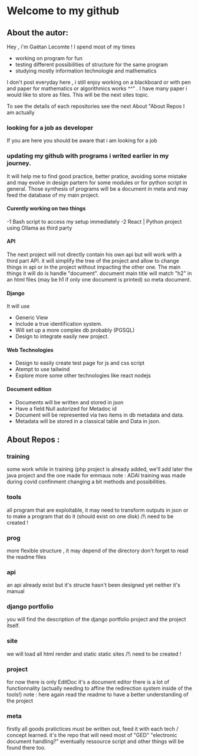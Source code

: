# Welcome to my github
## About the autor:
  Hey , i'm Gaëtan Lecomte ! I spend most of my times
  + working on program for fun
  + testing different possibilities of structure for the same program
  + studying mostly information technologie and mathematics
    
  I don't post everyday here , i still enjoy working on a blackboard or with pen and paper for mathematics or algorithmics works ^^" .
  I have many paper i would like to store as files. This will be the next sites topic.
  
  To see the details of each repositories see the next About "About Repos
  I am actually 
  
  ### looking for a job as developer

  If you are here you should be aware that i am looking for a job 
  
  ### updating my github with programs i writed earlier in my journey. 
  
  It will help me to find good practice, better pratice,
  avoiding some mistake and may evolve in design partern for some modules or for python script in general.
  Those synthesis of programs will be a document in meta and may feed the database of my main project.  

  #### Curently working on two things

-1 Bash script to access my setup immediately
-2 React | Python project using Ollama as third party
  
  #### API
  
  The next project will not directly contain his own api but will work with a third part API.
  it will simplify the tree of the project and allow to change things in api or in the project without impacting the other one.
  The main things it will do is handle "document". document main title will match "h2" in an html files 
  (may be h1 if only one document is printed) so meta document.
  
  #### Django
  
  It will use 
  + Generic View
  + Include a true identification system.
  + Will set up a more complex db probably (PGSQL)
  + Design to integrate easily new project.

  #### Web Technologies
  
  + Design to easily create test page for js and css script
  + Atempt to use tailwind
  + Explore more some other technologies like react nodejs

  #### Document edition
  
  + Documents will be written and stored in json
  + Have a field Null autorized for Metadoc id
  + Document will be represented via two items in db metadata and data.
  + Metadata will be stored in a classical table and Data in json.
    
## About Repos :

### training
some work while in training 
(php project is already added, we'll add later the java project and the one made for emmaus 
note : ADAI training was made during covid confinment changing a bit methods and possibilities. 

### tools
all program that are exploitable, it may need to transform outputs in json or to make a program that do it 
(should exist on one disk) /!\ need to be created !

### prog
more flexible structure , it may depend of the directory don't forget to read the readme files

### api
an api already exist but it's structe hasn't been designed yet neither it's manual

### django portfolio
you will find the description of the django portfolio project and the project itself.

### site 
we will load all html render and static static sites  /!\ need to be created !

### project
for now there is only EditDoc it's a document editor there is a lot of functionnality (actually needing to affine the redirection system inside of the tools!) 
note : here again read the readme to have a better understanding of the project

### meta
firstly all goods pratictices must be written out, feed it with each tech / concept learned. it's the repo that will need most of "GED" "electronic document handling?" 
eventually ressource script and other things will be found there too.


<!--
**almatsy159/almatsy159** is a ✨ _special_ ✨ repository because its `README.md` (this file) appears on your GitHub profile.

Here are some ideas to get you started:

- 🔭 I’m currently working on ...
- 🌱 I’m currently learning ...
- 👯 I’m looking to collaborate on ...
- 🤔 I’m looking for help with ...
- 💬 Ask me about ...
- 📫 How to reach me: ...
- 😄 Pronouns: ...
- ⚡ Fun fact: ...
-->
